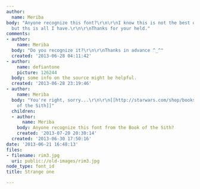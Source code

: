 ```yaml
---
author:
  name: Meriba
body: "Anyone recognize this font?\r\n\r\nI know this is not the best quality needed,
  but ths is all I have.\r\n\r\nThanks for your held."
comments:
- author:
    name: Meriba
  body: "Do you recognize it?\r\n\r\nThanks in advance ^_^"
  created: '2013-06-28 04:11:42'
- author:
    name: defiantone
    picture: 126244
  body: some info on the source might be helpful.
  created: '2013-06-28 23:19:46'
- author:
    name: Meriba
  body: "You're right, sorry...\r\n\r\n[[http://starwars.com/shop/books/book_of_sith/|Book
    of the Sith]]"
  children:
  - author:
      name: Meriba
    body: Anyone recognize this font from the Book of the Sith?
    created: '2013-07-20 20:30:14'
  created: '2013-06-30 17:50:16'
date: '2013-06-21 16:48:13'
files:
- filename: rim3.jpg
  uri: public://old-images/rim3.jpg
node_type: font_id
title: Strange one

---
```

